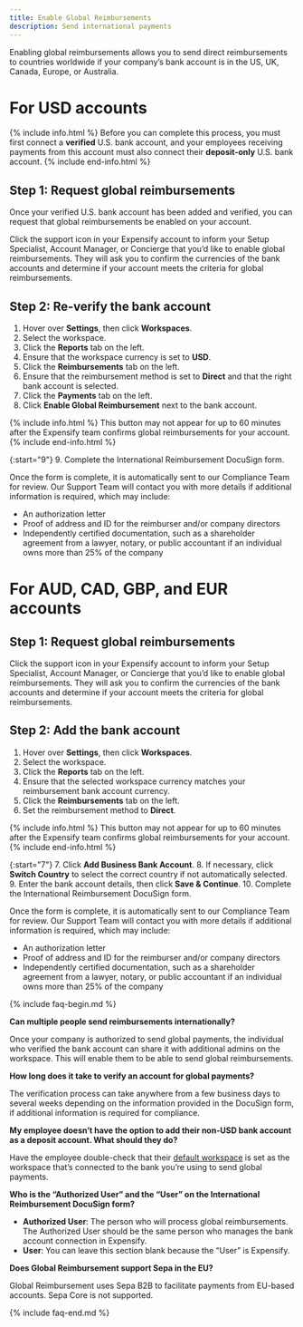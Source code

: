 ```yaml
---
title: Enable Global Reimbursements
description: Send international payments
---
```

<div id="expensify-classic" markdown="1">

Enabling global reimbursements allows you to send direct reimbursements to countries worldwide if your company’s bank account is in the US, UK, Canada, Europe, or Australia. 

# For USD accounts

{% include info.html %}
Before you can complete this process, you must first connect a **verified** U.S. bank account, and your employees receiving payments from this account must also connect their **deposit-only** U.S. bank account.
{% include end-info.html %}

## Step 1: Request global reimbursements

Once your verified U.S. bank account has been added and verified, you can request that global reimbursements be enabled on your account.

Click the support icon in your Expensify account to inform your Setup Specialist, Account Manager, or Concierge that you’d like to enable global reimbursements. They will ask you to confirm the currencies of the bank accounts and determine if your account meets the criteria for global reimbursements.

## Step 2: Re-verify the bank account

1. Hover over **Settings**, then click **Workspaces**. 
2. Select the workspace.
3. Click the **Reports** tab on the left. 
4. Ensure that the workspace currency is set to **USD**. 
5. Click the **Reimbursements** tab on the left.
6. Ensure that the reimbursement method is set to **Direct** and that the right bank account is selected. 
7. Click the **Payments** tab on the left.
8. Click **Enable Global Reimbursement** next to the bank account.  

{% include info.html %}
This button may not appear for up to 60 minutes after the Expensify team confirms global reimbursements for your account.
{% include end-info.html %}  

{:start="9"}
9. Complete the International Reimbursement DocuSign form. 

Once the form is complete, it is automatically sent to our Compliance Team for review. Our Support Team will contact you with more details if additional information is required, which may include: 
- An authorization letter
- Proof of address and ID for the reimburser and/or company directors
- Independently certified documentation, such as a shareholder agreement from a lawyer, notary, or public accountant if an individual owns more than 25% of the company

# For AUD, CAD, GBP, and EUR accounts

## Step 1: Request global reimbursements

Click the support icon in your Expensify account to inform your Setup Specialist, Account Manager, or Concierge that you’d like to enable global reimbursements. They will ask you to confirm the currencies of the bank accounts and determine if your account meets the criteria for global reimbursements.

## Step 2: Add the bank account

1. Hover over **Settings**, then click **Workspaces**. 
2. Select the workspace.
3. Click the **Reports** tab on the left. 
4. Ensure that the selected workspace currency matches your reimbursement bank account currency.
5. Click the **Reimbursements** tab on the left.
6. Set the reimbursement method to **Direct**. 

{% include info.html %}
This button may not appear for up to 60 minutes after the Expensify team confirms global reimbursements for your account.
{% include end-info.html %}  

{:start="7"}
7. Click **Add Business Bank Account**.
8. If necessary, click **Switch Country** to select the correct country if not automatically selected.
9. Enter the bank account details, then click **Save & Continue**.
10. Complete the International Reimbursement DocuSign form. 

Once the form is complete, it is automatically sent to our Compliance Team for review. Our Support Team will contact you with more details if additional information is required, which may include: 
- An authorization letter
- Proof of address and ID for the reimburser and/or company directors
- Independently certified documentation, such as a shareholder agreement from a lawyer, notary, or public accountant if an individual owns more than 25% of the company

{% include faq-begin.md %}

**Can multiple people send reimbursements internationally?**

Once your company is authorized to send global payments, the individual who verified the bank account can share it with additional admins on the workspace. This will enable them to be able to send global reimbursements.

**How long does it take to verify an account for global payments?**

The verification process can take anywhere from a few business days to several weeks  depending on the information provided in the DocuSign form, if additional information is required for compliance.

**My employee doesn’t have the option to add their non-USD bank account as a deposit account. What should they do?**

Have the employee double-check that their [default workspace](https://help.expensify.com/articles/expensify-classic/workspaces/Navigate-multiple-workspaces) is set as the workspace that’s connected to the bank you’re using to send global payments. 

**Who is the “Authorized User” and the “User” on the International Reimbursement DocuSign form?**

- **Authorized User**: The person who will process global reimbursements. The Authorized User should be the same person who manages the bank account connection in Expensify.
- **User**: You can leave this section blank because the “User” is Expensify.

**Does Global Reimbursement support Sepa in the EU?**

Global Reimbursement uses Sepa B2B to facilitate payments from EU-based accounts. Sepa Core is not supported.

{% include faq-end.md %}

</div>
